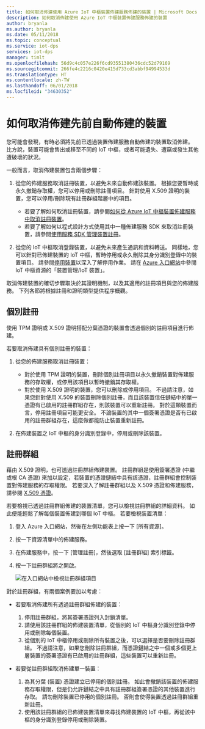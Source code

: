 ```yaml
---
title: 如何取消佈建使用 Azure IoT 中樞裝置佈建服務佈建的裝置 | Microsoft Docs
description: 如何取消佈建使用 Azure IoT 中樞裝置佈建服務佈建的裝置
author: bryanla
ms.author: bryanla
ms.date: 05/11/2018
ms.topic: conceptual
ms.service: iot-dps
services: iot-dps
manager: timlt
ms.openlocfilehash: 56d9c4c057e226f6cd93551380436cdc52d79169
ms.sourcegitcommit: 266fe4c2216c0420e415d733cd3abbf94994533d
ms.translationtype: HT
ms.contentlocale: zh-TW
ms.lasthandoff: 06/01/2018
ms.locfileid: "34630352"
---
```

# <a name="how-to-deprovision-devices-that-were-previously-auto-provisioned"></a>如何取消佈建先前自動佈建的裝置 

您可能會發現，有時必須將先前已透過裝置佈建服務自動佈建的裝置取消佈建。 比方說，裝置可能會售出或移至不同的 IoT 中樞，或者可能遺失、遭竊或發生其他遭破壞的狀況。 

一般而言，取消佈建裝置包含兩個步驟：

1. 從您的佈建服務取消註冊裝置，以避免未來自動佈建該裝置。 根據您要暫時或永久撤銷存取權，您可以停用或刪除註冊項目。 針對使用 X.509 證明的裝置，您可以停用/刪除現有註冊群組階層中的項目。  
 
   - 若要了解如何取消註冊裝置，請參閱[如何從 Azure IoT 中樞裝置佈建服務中取消註冊裝置](how-to-revoke-device-access-portal.md)。
   - 若要了解如何以程式設計方式使用其中一種佈建服務 SDK 來取消註冊裝置，請參閱[使用服務 SDK 管理裝置註冊](how-to-manage-enrollments-sdks.md)。

2. 從您的 IoT 中樞取消登錄裝置，以避免未來產生通訊和資料轉送。 同樣地，您可以針對已佈建裝置的 IoT 中樞，暫時停用或永久刪除其身分識別登錄中的裝置項目。 請參閱[停用裝置](/azure/iot-hub/iot-hub-devguide-identity-registry#disable-devices)以深入了解停用作業。 請在 [Azure 入口網站](https://portal.azure.com)中參閱 IoT 中樞資源的「裝置管理/IoT 裝置」。

取消佈建裝置的確切步驟取決於其證明機制，以及其適用的註冊項目與您的佈建服務。 下列各節將根據註冊和證明類型提供程序概觀。

## <a name="individual-enrollments"></a>個別註冊
使用 TPM 證明或 X.509 證明搭配分葉憑證的裝置會透過個別的註冊項目進行佈建。 

若要取消佈建具有個別註冊的裝置： 

1. 從您的佈建服務取消註冊裝置：

   - 對於使用 TPM 證明的裝置，刪除個別註冊項目以永久撤銷裝置對佈建服務的存取權，或停用該項目以暫時撤銷其存取權。 
   - 對於使用 X.509 證明的裝置，您可以刪除或停用項目。 不過請注意，如果您針對使用 X.509 的裝置刪除個別註冊，而且該裝置信任鏈結中的單一憑證有已啟用的註冊群組存在，則該裝置可以重新註冊。 對於這類裝置而言，停用註冊項目可能更安全。 不論裝置的其中一個簽署憑證是否有已啟用的註冊群組存在，這麼做都能防止裝置重新註冊。

2. 在佈建裝置之 IoT 中樞的身分識別登錄中，停用或刪除該裝置。 


## <a name="enrollment-groups"></a>註冊群組
藉由 X.509 證明，也可透過註冊群組佈建裝置。 註冊群組是使用簽署憑證 (中繼或根 CA 憑證) 來加以設定，若裝置的憑證鏈結中具有該憑證，註冊群組會控制裝置對佈建服務的存取權限。 若要深入了解註冊群組以及 X.509 憑證和佈建服務，請參閱 [X.509 憑證](concepts-security.md#x509-certificates)。 

若要檢視已透過註冊群組佈建的裝置清單，您可以檢視註冊群組的詳細資料。 如此便能輕鬆了解每個裝置佈建到哪個 IoT 中樞。 若要檢視裝置清單： 

1. 登入 Azure 入口網站，然後在左側功能表上按一下 [所有資源]。
2. 按一下資源清單中的佈建服務。
3. 在佈建服務中，按一下 [管理註冊]，然後選取 [註冊群組] 索引標籤。
4. 按一下註冊群組將之開啟。

   ![在入口網站中檢視註冊群組項目](./media/how-to-unprovision-devices/view-enrollment-group.png)

對於註冊群組，有兩個案例要加以考慮：

- 若要取消佈建所有透過註冊群組佈建的裝置：
  1. 停用註冊群組，將其簽署憑證列入封鎖清單。 
  2. 請使用該註冊群組的佈建裝置清單，從個別的 IoT 中樞身分識別登錄中停用或刪除每個裝置。 
  3. 從個別的 IoT 中樞停用或刪除所有裝置之後，可以選擇是否要刪除註冊群組。 不過請注意，如果您刪除註冊群組，而憑證鏈結之中一個或多個更上層裝置的簽署憑證有已啟用的註冊群組，這些裝置可以重新註冊。 

- 若要從註冊群組取消佈建單一裝置：
  1. 為其分葉 (裝置) 憑證建立已停用的個別註冊。 如此會撤銷該裝置的佈建服務存取權限，但是仍允許鏈結之中具有註冊群組簽署憑證的其他裝置進行存取。 請勿刪除裝置已停用的個別註冊。 否則會使得裝置透過註冊群組重新註冊。 
  2. 使用該註冊群組的已佈建裝置清單來尋找佈建裝置的 IoT 中樞，再從該中樞的身分識別登錄停用或刪除裝置。 
  
  










